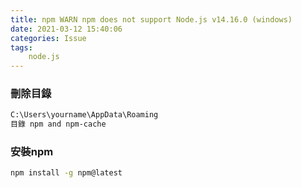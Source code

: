 ```yaml
---
title: npm WARN npm does not support Node.js v14.16.0 (windows)
date: 2021-03-12 15:40:06
categories: Issue
tags:
	node.js
---
```


<style>
h2 {
  color: orange; 
}
</style>

### 刪除目錄

``` bash
C:\Users\yourname\AppData\Roaming
目錄 npm and npm-cache
```

### 安裝npm

``` bash
npm install -g npm@latest 
```
